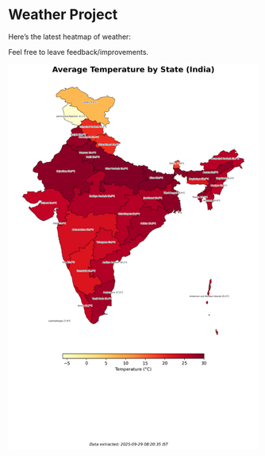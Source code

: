 # Weather Project

Here’s the latest heatmap of weather:

Feel free to leave feedback/improvements.

![India Heatmap](docs/assets/india_heatmap.png?v=D9F3FD)
